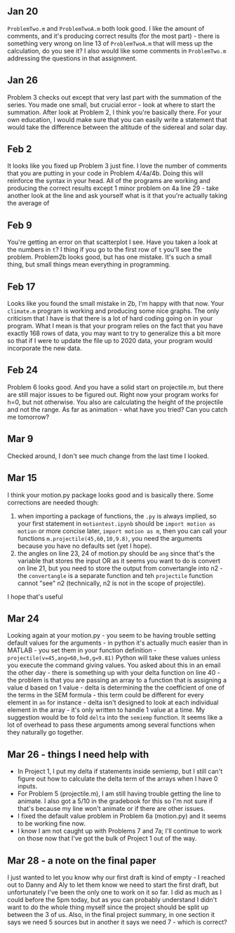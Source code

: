 ## Jan 20
`ProblemTwo.m` and `ProblemTwoA.m` both look good. I like the amount of comments, and it's producing correct results (for the most part) - there is something very wrong on line 13 of `ProblemTwoA.m` that will mess up the calculation, do you see it? I also would like some comments in `ProblemTwo.m` addressing the questions in that assignment.

## Jan 26
Problem 3 checks out except that very last part with the summation of the series. You made one small, but crucial error - look at where to start the summation. After look at Problem 2, I think you're basically there. For your own education, I would make sure that you can easily write a statement that would take the difference between the altitude of the sidereal and solar day.

## Feb 2
It looks like you fixed up Problem 3 just fine. I love the number of comments that you are putting in your code in Problem 4/4a/4b. Doing this will reinforce the syntax in your head. All of the programs are working and producing the correct results except 1 minor problem on 4a line 29 - take another look at the line and ask yourself what is it that you're actually taking the average of

## Feb 9
You're getting an error on that scatterplot I see. Have you taken a look at the numbers in `t`? I thing if you go to the first row of `t` you'll see the problem. Problem2b looks good, but has one mistake. It's such a small thing, but small things mean everything in programming.

## Feb 17
Looks like you found the small mistake in 2b, I'm happy with that now. Your `climate.m` program is working and producing some nice graphs. The only criticism that I have is that there is a lot of hard coding going on in your program. What I mean is that your program relies on the fact that you have exactly 168 rows of data, you may want to try to generalize this a bit more so that if I were to update the file up to 2020 data, your program would incorporate the new data.

## Feb 24
Problem 6 looks good. And you have a solid start on projectile.m, but there are still major issues to be figured out. Right now your program works for h=0, but not otherwise. You also are calculating the height of the projectile and not the range. As far as animation - what have you tried? Can you catch me tomorrow?

## Mar 9
Checked around, I don't see much change from the last time I looked.
## Mar 15
I think your motion.py package looks good and is basically there. Some corrections are needed though:
1) when importing a package of functions, the `.py` is always implied, so your first statement in `motiontest.ipynb` should be `import motion as motion` or more concise later, `import motion as m`, then you can call your functions `m.projectile(45,60,10,9.8)`, you need the arguments because you have no defaults set (yet I hope). 
2) the angles on line 23, 24 of motion.py should be `ang` since that's the variable that stores the input OR as it seems you want to do is convert on line 21, but you need to store the output from convertangle into n2 - the `convertangle` is a separate function and teh `projectile` function cannot "see" n2 (technically, n2 is not in the scope of projectile).

I hope that's useful

## Mar 24
Looking again at your motion.py - you seem to be having trouble setting default values for the arguments - in python it's actually much easier than in MATLAB - you set them in your function definition - `projectile(v=45,ang=60,h=0,g=9.81)` Python will take these values unless you execute the command giving values.
You asked about this in an email the other day - there is something up with your delta function on line 40 - the problem is that you are passing an array to a function that is assigning a value d based on 1 value - delta is determining the the coefficient of one of the terms in the SEM formula - this term could be different for every element in `an` for instance - delta isn't designed to look at each individual element in the array - it's only written to handle 1 value at a time. My suggestion would be to fold `delta` into the `semiemp` function. It seems like a lot of overhead to pass these arguments among several functions when they naturally go together.

## Mar 26 - things I need help with
- In Project 1, I put my delta if statements inside semiemp, but I still can't figure out how to calculate the delta term of the arrays when I have 0 inputs.
- For Problem 5 (projectile.m), I am still having trouble getting the line to animate. I also got a 5/10 in the gradebook for this so I'm not sure if that's because my line won't animate or if there are other issues.
- I fixed the default value problem in Problem 6a (motion.py) and it seems to be working fine now.
- I know I am not caught up with Problems 7 and 7a; I'll continue to work on those now that I've got the bulk of Project 1 out of the way.

## Mar 28 - a note on the final paper
I just wanted to let you know why our first draft is kind of empty - I reached out to Danny and Aly to let them know we need to start the first draft, but unfortunately I've been the only one to work on it so far. I did as much as I could before the 5pm today, but as you can probably understand I didn't want to do the whole thing myself since the project should be split up between the 3 of us.
Also, in the final project summary, in one section it says we need 5 sources but in another it says we need 7 - which is correct?